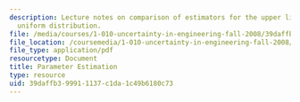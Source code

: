 ```yaml
---
description: Lecture notes on comparison of estimators for the upper limit of the
  uniform distribution.
file: /media/courses/1-010-uncertainty-in-engineering-fall-2008/39daffb399911137c1da1c49b6180c73_app_19.pdf
file_location: /coursemedia/1-010-uncertainty-in-engineering-fall-2008/39daffb399911137c1da1c49b6180c73_app_19.pdf
file_type: application/pdf
resourcetype: Document
title: Parameter Estimation
type: resource
uid: 39daffb3-9991-1137-c1da-1c49b6180c73
---
```

